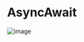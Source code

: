 # AsyncAwait 
![image](https://github.com/AdityaShah7867/AsyncAwait/assets/121731399/5345ef98-8c3a-4214-a4bc-27484352ccdd)

